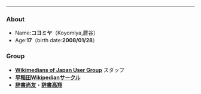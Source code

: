 ___
### About
* Name:**コヨミヤ**（Koyomiya,暦谷）
* Age:**17**（birth date:**2008/01/28**）

### Group
* [**Wikimedians of Japan User Group**](https://meta.wikimedia.org/wiki/Wikimedians_of_Japan_User_Group) スタッフ
* [**早稲田Wikipedianサークル**](https://x.com/wikipedian_w)
* [**辞書尚友**](https://x.com/jisyoshowyou)・[**辞書高翔**](https://x.com/jisyokousyou)